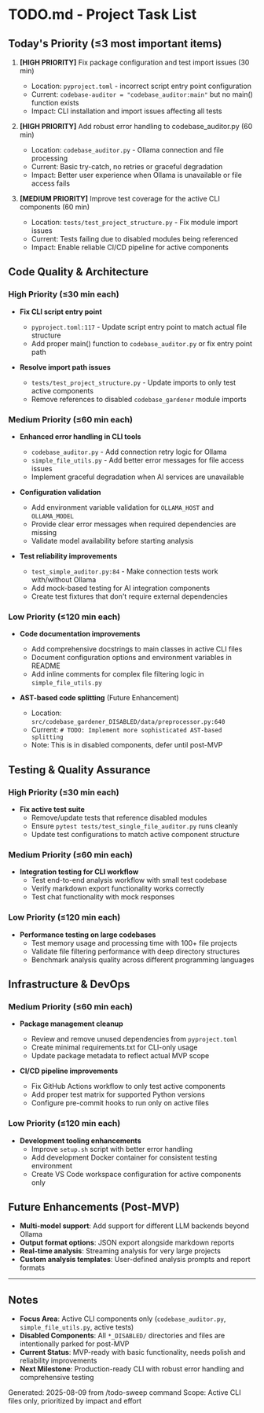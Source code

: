 # TODO.md - Project Task List

## Today's Priority (≤3 most important items)

1. **[HIGH PRIORITY]** Fix package configuration and test import issues (30 min)
   - Location: `pyproject.toml` - incorrect script entry point configuration
   - Current: `codebase-auditor = "codebase_auditor:main"` but no main() function exists
   - Impact: CLI installation and import issues affecting all tests

2. **[HIGH PRIORITY]** Add robust error handling to codebase_auditor.py (60 min)  
   - Location: `codebase_auditor.py` - Ollama connection and file processing
   - Current: Basic try-catch, no retries or graceful degradation
   - Impact: Better user experience when Ollama is unavailable or file access fails

3. **[MEDIUM PRIORITY]** Improve test coverage for the active CLI components (60 min)
   - Location: `tests/test_project_structure.py` - Fix module import issues
   - Current: Tests failing due to disabled modules being referenced
   - Impact: Enable reliable CI/CD pipeline for active components

## Code Quality & Architecture

### High Priority (≤30 min each)

- **Fix CLI script entry point**
  - `pyproject.toml:117` - Update script entry point to match actual file structure
  - Add proper main() function to `codebase_auditor.py` or fix entry point path

- **Resolve import path issues**  
  - `tests/test_project_structure.py` - Update imports to only test active components
  - Remove references to disabled `codebase_gardener` module imports

### Medium Priority (≤60 min each)

- **Enhanced error handling in CLI tools**
  - `codebase_auditor.py` - Add connection retry logic for Ollama
  - `simple_file_utils.py` - Add better error messages for file access issues  
  - Implement graceful degradation when AI services are unavailable

- **Configuration validation**
  - Add environment variable validation for `OLLAMA_HOST` and `OLLAMA_MODEL`
  - Provide clear error messages when required dependencies are missing
  - Validate model availability before starting analysis

- **Test reliability improvements**
  - `test_simple_auditor.py:84` - Make connection tests work with/without Ollama
  - Add mock-based testing for AI integration components
  - Create test fixtures that don't require external dependencies

### Low Priority (≤120 min each)

- **Code documentation improvements**
  - Add comprehensive docstrings to main classes in active CLI files
  - Document configuration options and environment variables in README
  - Add inline comments for complex file filtering logic in `simple_file_utils.py`

- **AST-based code splitting** (Future Enhancement)
  - Location: `src/codebase_gardener_DISABLED/data/preprocessor.py:640`
  - Current: `# TODO: Implement more sophisticated AST-based splitting`
  - Note: This is in disabled components, defer until post-MVP

## Testing & Quality Assurance

### High Priority (≤30 min each)

- **Fix active test suite**
  - Remove/update tests that reference disabled modules
  - Ensure `pytest tests/test_single_file_auditor.py` runs cleanly
  - Update test configurations to match active component structure

### Medium Priority (≤60 min each)

- **Integration testing for CLI workflow**
  - Test end-to-end analysis workflow with small test codebase  
  - Verify markdown export functionality works correctly
  - Test chat functionality with mock responses

### Low Priority (≤120 min each)

- **Performance testing on large codebases**
  - Test memory usage and processing time with 100+ file projects
  - Validate file filtering performance with deep directory structures
  - Benchmark analysis quality across different programming languages

## Infrastructure & DevOps

### Medium Priority (≤60 min each)

- **Package management cleanup**
  - Review and remove unused dependencies from `pyproject.toml`
  - Create minimal requirements.txt for CLI-only usage
  - Update package metadata to reflect actual MVP scope

- **CI/CD pipeline improvements**
  - Fix GitHub Actions workflow to only test active components
  - Add proper test matrix for supported Python versions
  - Configure pre-commit hooks to run only on active files

### Low Priority (≤120 min each)

- **Development tooling enhancements**
  - Improve `setup.sh` script with better error handling
  - Add development Docker container for consistent testing environment
  - Create VS Code workspace configuration for active components only

## Future Enhancements (Post-MVP)

- **Multi-model support**: Add support for different LLM backends beyond Ollama
- **Output format options**: JSON export alongside markdown reports
- **Real-time analysis**: Streaming analysis for very large projects
- **Custom analysis templates**: User-defined analysis prompts and report formats

---

## Notes

- **Focus Area**: Active CLI components only (`codebase_auditor.py`, `simple_file_utils.py`, active tests)
- **Disabled Components**: All `*_DISABLED/` directories and files are intentionally parked for post-MVP
- **Current Status**: MVP-ready with basic functionality, needs polish and reliability improvements
- **Next Milestone**: Production-ready CLI with robust error handling and comprehensive testing

Generated: 2025-08-09 from /todo-sweep command
Scope: Active CLI files only, prioritized by impact and effort